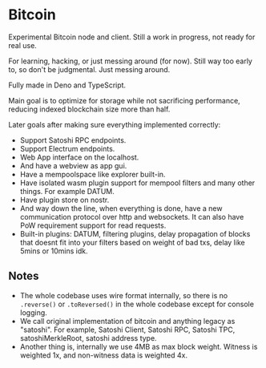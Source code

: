 # Bitcoin

Experimental Bitcoin node and client. Still a work in progress, not ready for real use.

For learning, hacking, or just messing around (for now). Still way too early to, so don't be judgmental. Just messing around. 

Fully made in Deno and TypeScript.

Main goal is to optimize for storage while not sacrificing performance, reducing indexed blockchain size more than half. 

Later goals after making sure everything implemented correctly: 
- Support Satoshi RPC endpoints.
- Support Electrum endpoints.
- Web App interface on the localhost.
- And have a webview as app gui. 
- Have a mempoolspace like explorer built-in.
- Have isolated wasm plugin support for mempool filters and many other things. For example DATUM.
- Have plugin store on nostr.
- And way down the line, when everything is done, have a new communication protocol over http and websockets. It can also have PoW requirement support for read requests.
- Built-in plugins: DATUM, filtering plugins, delay propagation of blocks that doesnt fit into your filters based on weight of bad txs, delay like 5mins or 10mins idk.


## Notes

- The whole codebase uses wire format internally, so there is no `.reverse()` or `.toReversed()` in the whole codebase
  except for console logging.
- We call original implementation of bitcoin and anything legacy as "satoshi". For example, Satoshi Client, Satoshi RPC, Satoshi TPC, satoshiMerkleRoot, satoshi address type.
- Another thing is, internally we use 4MB as max block weight. Witness is weighted 1x, and non-witness data is weighted 4x.
